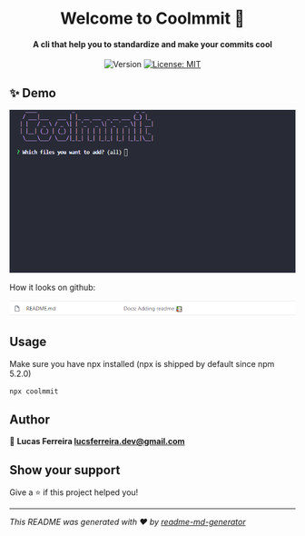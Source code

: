 <h1 align="center">Welcome to Coolmmit 👋</h1>
<h4 align="center">A cli that help you to standardize and make your commits cool</h4>
<p align="center">
  <img alt="Version" src="https://img.shields.io/badge/version-1.0.0-blue.svg?cacheSeconds=2592000" />
  <a href="#" target="_blank">
    <img alt="License: MIT" src="https://img.shields.io/badge/License-MIT-yellow.svg" />
  </a>
</p>

## ✨ Demo

![Coolmmit demo](demo/coolmmit.gif)

How it looks on github:

![Coolmmit demo](demo/github-commit.png)

## Usage
Make sure you have npx installed (npx is shipped by default since npm 5.2.0)

```sh
npx coolmmit
```

## Author

👤 **Lucas Ferreira <lucsferreira.dev@gmail.com>**


## Show your support

Give a ⭐️ if this project helped you!

***
_This README was generated with ❤️ by [readme-md-generator](https://github.com/kefranabg/readme-md-generator)_